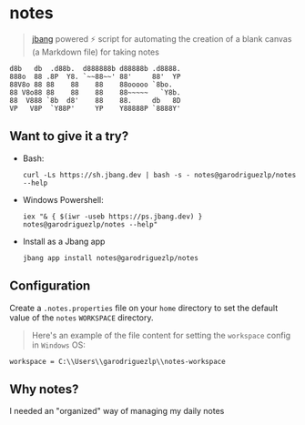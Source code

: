# notes

> [jbang](https://www.jbang.dev/) powered ⚡ script for automating the creation of a blank canvas (a Markdown file) for taking notes

```
d8b   db  .d88b.  d888888b d88888b .d8888.
888o  88 .8P  Y8. `~~88~~' 88'     88'  YP
88V8o 88 88    88    88    88ooooo `8bo.
88 V8o88 88    88    88    88~~~~~   `Y8b.
88  V888 `8b  d8'    88    88.     db   8D
VP   V8P  `Y88P'     YP    Y88888P `8888Y'
```

## Want to give it a try?

-  Bash:

    ```
    curl -Ls https://sh.jbang.dev | bash -s - notes@garodriguezlp/notes --help
    ```

- Windows Powershell:

    ```
    iex "& { $(iwr -useb https://ps.jbang.dev) } notes@garodriguezlp/notes --help"
    ```

- Install as a Jbang app

    ```
    jbang app install notes@garodriguezlp/notes
    ```
## Configuration

Create a `.notes.properties` file on your `home` directory to set the default value of the `notes` `WORKSPACE` directory.

> Here's an example of the file content for setting the `workspace` config in `Windows` OS:

    workspace = C:\\Users\\garodriguezlp\\notes-workspace

## Why notes?

I needed an "organized" way of managing my daily notes
